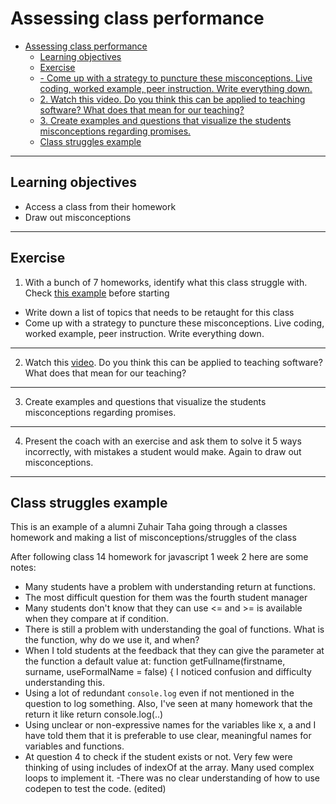 # Assessing class performance

- [Assessing class performance](#assessing-class-performance)
  - [Learning objectives](#learning-objectives)
  - [Exercise](#exercise)
  - [- Come up with a strategy to puncture these misconceptions. Live coding, worked example, peer instruction. Write everything down.](#ullicome-up-with-a-strategy-to-puncture-these-misconceptions-live-coding-worked-example-peer-instruction-write-everything-downliul)
  - [2. Watch this video. Do you think this can be applied to teaching software? What does that mean for our teaching?](#2-watch-this-video-do-you-think-this-can-be-applied-to-teaching-software-what-does-that-mean-for-our-teaching)
  - [3. Create examples and questions that visualize the students misconceptions regarding promises.](#3-create-examples-and-questions-that-visualize-the-students-misconceptions-regarding-promises)
  - [Class struggles example](#class-struggles-example)

---

## Learning objectives

- Access a class from their homework
- Draw out misconceptions

---

## Exercise

1. With a bunch of 7 homeworks, identify what this class struggle with. Check [this example](#class-struggles-example) before starting
 - Write down a list of topics that needs to be retaught for this class
 - Come up with a strategy to puncture these misconceptions. Live coding, worked example, peer instruction. Write everything down.
---
2. Watch this [video](https://www.youtube.com/watch?v=eVtCO84MDj8). Do you think this can be applied to teaching software? What does that mean for our teaching?
---
3. Create examples and questions that visualize the students misconceptions regarding promises.
---
4. Present the coach with an exercise and ask them to solve it 5 ways incorrectly, with mistakes a student would make. Again to draw out misconceptions.

---

## Class struggles example
This is an example of a alumni Zuhair Taha going through a classes homework and making a list of misconceptions/struggles of the class

After following class 14 homework for javascript 1 week 2 here are some notes:
- Many students have a problem with understanding return at functions.
- The most difficult question for them was the fourth student manager
- Many students don't know that they can use <= and >= is available when they compare at if condition.
- There is still a problem with understanding the goal of functions. What is the function, why do we use it, and when?
- When I told students at the feedback that they can give the parameter at the function a default value at:
function getFullname(firstname, surname, useFormalName = false) {
I noticed confusion and difficulty understanding this.
- Using a lot of redundant `console.log` even if not mentioned in the question to log something. Also, I've seen at many homework that the return it like
return console.log(..)
- Using unclear or non-expressive names for the variables like x, a and I have told them that it is preferable to use clear, meaningful names for variables and functions.
- At question 4 to check if the student exists or not. Very few were thinking of using includes of indexOf at the array. Many used complex loops to implement it.
-There was no clear understanding of how to use codepen to test the code. (edited) 
